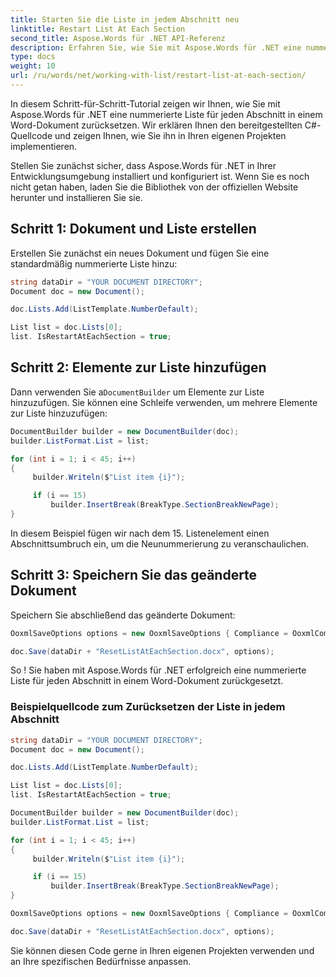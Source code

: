 ```yaml
---
title: Starten Sie die Liste in jedem Abschnitt neu
linktitle: Restart List At Each Section
second_title: Aspose.Words für .NET API-Referenz
description: Erfahren Sie, wie Sie mit Aspose.Words für .NET eine nummerierte Liste für jeden Abschnitt in einem Word-Dokument zurücksetzen.
type: docs
weight: 10
url: /ru/words/net/working-with-list/restart-list-at-each-section/
---
```


In diesem Schritt-für-Schritt-Tutorial zeigen wir Ihnen, wie Sie mit Aspose.Words für .NET eine nummerierte Liste für jeden Abschnitt in einem Word-Dokument zurücksetzen. Wir erklären Ihnen den bereitgestellten C#-Quellcode und zeigen Ihnen, wie Sie ihn in Ihren eigenen Projekten implementieren.

Stellen Sie zunächst sicher, dass Aspose.Words für .NET in Ihrer Entwicklungsumgebung installiert und konfiguriert ist. Wenn Sie es noch nicht getan haben, laden Sie die Bibliothek von der offiziellen Website herunter und installieren Sie sie.

## Schritt 1: Dokument und Liste erstellen

Erstellen Sie zunächst ein neues Dokument und fügen Sie eine standardmäßig nummerierte Liste hinzu:

```csharp
string dataDir = "YOUR DOCUMENT DIRECTORY";
Document doc = new Document();

doc.Lists.Add(ListTemplate.NumberDefault);

List list = doc.Lists[0];
list. IsRestartAtEachSection = true;
```

## Schritt 2: Elemente zur Liste hinzufügen

 Dann verwenden Sie a`DocumentBuilder` um Elemente zur Liste hinzuzufügen. Sie können eine Schleife verwenden, um mehrere Elemente zur Liste hinzuzufügen:

```csharp
DocumentBuilder builder = new DocumentBuilder(doc);
builder.ListFormat.List = list;

for (int i = 1; i < 45; i++)
{
     builder.Writeln($"List item {i}");

     if (i == 15)
         builder.InsertBreak(BreakType.SectionBreakNewPage);
}
```

In diesem Beispiel fügen wir nach dem 15. Listenelement einen Abschnittsumbruch ein, um die Neunummerierung zu veranschaulichen.

## Schritt 3: Speichern Sie das geänderte Dokument

Speichern Sie abschließend das geänderte Dokument:

```csharp
OoxmlSaveOptions options = new OoxmlSaveOptions { Compliance = OoxmlCompliance.Iso29500_2008_Transitional };

doc.Save(dataDir + "ResetListAtEachSection.docx", options);
```

So ! Sie haben mit Aspose.Words für .NET erfolgreich eine nummerierte Liste für jeden Abschnitt in einem Word-Dokument zurückgesetzt.

### Beispielquellcode zum Zurücksetzen der Liste in jedem Abschnitt

```csharp
string dataDir = "YOUR DOCUMENT DIRECTORY";
Document doc = new Document();

doc.Lists.Add(ListTemplate.NumberDefault);

List list = doc.Lists[0];
list. IsRestartAtEachSection = true;

DocumentBuilder builder = new DocumentBuilder(doc);
builder.ListFormat.List = list;

for (int i = 1; i < 45; i++)
{
	 builder.Writeln($"List item {i}");

	 if (i == 15)
		 builder.InsertBreak(BreakType.SectionBreakNewPage);
}

OoxmlSaveOptions options = new OoxmlSaveOptions { Compliance = OoxmlCompliance.Iso29500_2008_Transitional };

doc.Save(dataDir + "ResetListAtEachSection.docx", options);

```

Sie können diesen Code gerne in Ihren eigenen Projekten verwenden und an Ihre spezifischen Bedürfnisse anpassen.
